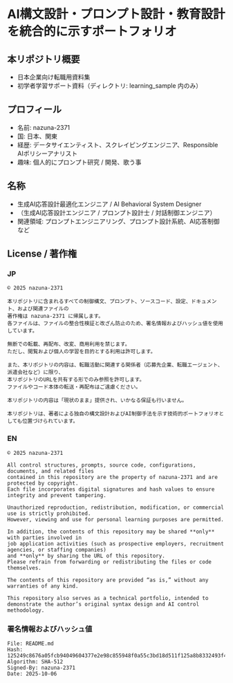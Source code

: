 # AI構文設計・プロンプト設計・教育設計を統合的に示すポートフォリオ

## 本リポジトリ概要
- 日本企業向け転職用資料集
- 初学者学習サポート資料（ディレクトリ: learning_sample 内のみ）

## プロフィール
- 名前: nazuna-2371
- 国: 日本、関東
- 経歴: データサイエンティスト、スクレイピングエンジニア、Responsible AIポリシーアナリスト
- 趣味: 個人的にプロンプト研究 / 開発、歌う事

## 名称
- 生成AI応答設計最適化エンジニア / AI Behavioral System Designer
- （生成AI応答設計エンジニア / プロンプト設計士 / 対話制御エンジニア）
- 関連領域: プロンプトエンジニアリング、プロンプト設計系統、AI応答制御など

## License / 著作権

### JP
```text
© 2025 nazuna-2371

本リポジトリに含まれるすべての制御構文、プロンプト、ソースコード、設定、ドキュメント、および関連ファイルの
著作権は nazuna-2371 に帰属します。
各ファイルは、ファイルの整合性検証と改ざん防止のため、署名情報およびハッシュ値を使用しています。

無断での転載、再配布、改変、商用利用を禁じます。
ただし、閲覧および個人の学習を目的とする利用は許可します。

また、本リポジトリの内容は、転職活動に関連する関係者（応募先企業、転職エージェント、派遣会社など）に限り、  
本リポジトリのURLを共有する形でのみ参照を許可します。  
ファイルやコード本体の転送・再配布はご遠慮ください。

本リポジトリの内容は「現状のまま」提供され、いかなる保証も行いません。

本リポジトリは、著者による独自の構文設計およびAI制御手法を示す技術的ポートフォリオとしても位置づけられています。
```

### EN
```text
© 2025 nazuna-2371

All control structures, prompts, source code, configurations, documents, and related files  
contained in this repository are the property of nazuna-2371 and are protected by copyright.
Each file incorporates digital signatures and hash values to ensure integrity and prevent tampering.

Unauthorized reproduction, redistribution, modification, or commercial use is strictly prohibited.  
However, viewing and use for personal learning purposes are permitted.

In addition, the contents of this repository may be shared **only** with parties involved in  
job application activities (such as prospective employers, recruitment agencies, or staffing companies)  
and **only** by sharing the URL of this repository.  
Please refrain from forwarding or redistributing the files or code themselves.

The contents of this repository are provided “as is,” without any warranties of any kind.

This repository also serves as a technical portfolio, intended to demonstrate the author’s original syntax design and AI control methodology.
```

### 署名情報およびハッシュ値
```text
File: README.md
Hash: 125249c8676a05fcb94049604377e2e98c855948f0a55c3bd18d511f125a8b8332493f490631a9d78766b94ed1f9706987c0fa5104ec5a88e092ed3794af3069
Algorithm: SHA-512  
Signed-By: nazuna-2371  
Date: 2025-10-06
```
